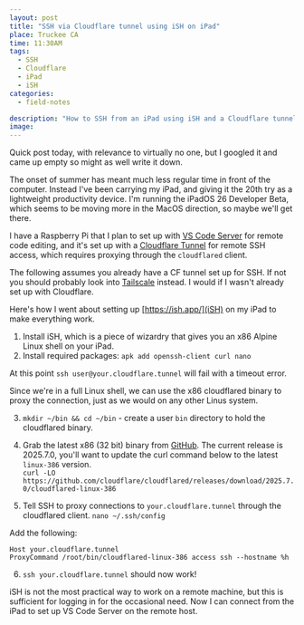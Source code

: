 ```yaml
---
layout: post
title: "SSH via Cloudflare tunnel using iSH on iPad"
place: Truckee CA
time: 11:30AM
tags:
  - SSH
  - Cloudflare
  - iPad
  - iSH
categories:
  - field-notes

description: "How to SSH from an iPad using iSH and a Cloudflare tunnel."
image: 
---
```


Quick post today, with relevance to virtually no one, but I googled it and came up empty so might as well write it down.

The onset of summer has meant much less regular time in front of the computer. Instead I've been carrying my iPad, and giving it the 20th try as a lightweight productivity device. I'm running the iPadOS 26 Developer Beta, which seems to be moving more in the MacOS direction, so maybe we'll get there.

I have a Raspberry Pi that I plan to set up with [VS Code Server](https://code.visualstudio.com/docs/remote/vscode-server) for remote code editing, and it's set up with a [Cloudflare Tunnel](https://developers.cloudflare.com/cloudflare-one/connections/connect-networks/) for remote SSH access, which requires proxying through the `cloudflared` client.

The following assumes you already have a CF tunnel set up for SSH. If not you should probably look into [Tailscale](https://tailscale.com/) instead. I would if I wasn't already set up with Cloudflare.

Here's how I went about setting up [https://ish.app/](iSH) on my iPad to make everything work.

1. Install iSH, which is a piece of wizardry that gives you an x86 Alpine Linux shell on your iPad.
2. Install required packages:
  `apk add openssh-client curl nano`

At this point `ssh user@your.cloudflare.tunnel` will fail with a timeout error.

Since we're in a full Linux shell, we can use the x86 cloudflared binary to proxy the connection, just as we would on any other Linus system.

3. `mkdir ~/bin && cd ~/bin` - create a user `bin` directory to hold the cloudflared binary.

4. Grab the latest x86 (32 bit) binary from [GitHub](https://github.com/cloudflare/cloudflared/releases). The current release is 2025.7.0, you'll want to update the curl command below to the latest `linux-386` version.  
  `curl -LO https://github.com/cloudflare/cloudflared/releases/download/2025.7.0/cloudflared-linux-386`

5. Tell SSH to proxy connections to `your.cloudflare.tunnel` through the cloudflared client.
  `nano ~/.ssh/config`
  
  Add the following:
  
  ```
  Host your.cloudflare.tunnel
  ProxyCommand /root/bin/cloudflared-linux-386 access ssh --hostname %h
  ```

6. `ssh your.cloudflare.tunnel` should now work!

iSH is not the most practical way to work on a remote machine, but this is sufficient for logging in for the occasional need. Now I can connect from the iPad to set up VS Code Server on the remote host.